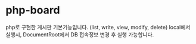# php-board

php로 구현한 게시판 기본기능입니다.
(list, write, view, modify, delete)
local에서 실행시, DocumentRoot에서 DB 접속정보 변경 후 실행 가능합니다.


